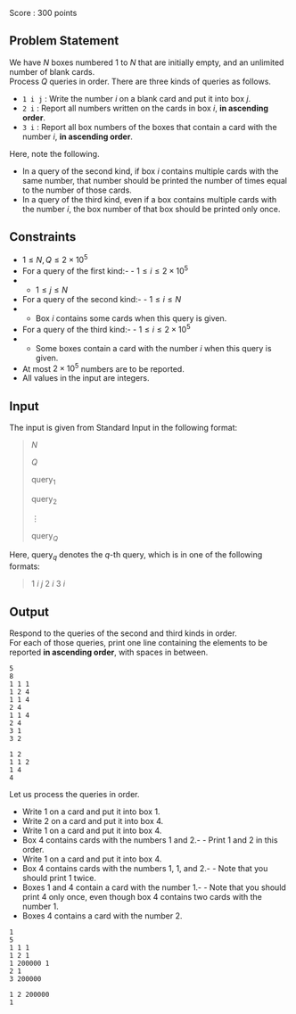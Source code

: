 Score : $300$ points

## Problem Statement

We have $N$ boxes numbered $1$ to $N$ that are initially empty, and an unlimited number of blank cards.<br>
Process $Q$ queries in order. There are three kinds of queries as follows.

- `1 i j` $\colon$ Write the number $i$ on a blank card and put it into box $j$.
- `2 i` $\colon$ Report all numbers written on the cards in box $i$, **in ascending order**.
- `3 i` $\colon$ Report all box numbers of the boxes that contain a card with the number $i$, **in ascending order**.

Here, note the following.

- In a query of the second kind, if box $i$ contains multiple cards with the same number, that number should be printed the number of times equal to the number of those cards.
- In a query of the third kind, even if a box contains multiple cards with the number $i$, the box number of that box should be printed only once.

## Constraints

- $1 \leq N, Q \leq 2 \times 10^5$
- For a query of the first kind:-   - $1 \leq i \leq 2 \times 10^5$
-   - $1 \leq j \leq N$
- For a query of the second kind:-   - $1 \leq i \leq N$
-   - Box $i$ contains some cards when this query is given.
- For a query of the third kind:-   - $1 \leq i \leq 2 \times 10^5$
-   - Some boxes contain a card with the number $i$ when this query is given.
- At most $2 \times 10^5$ numbers are to be reported.
- All values in the input are integers.

## Input

The input is given from Standard Input in the following format:

> $N$
> 
> $Q$
> 
> $\mathrm{query}_1$
> 
> $\mathrm{query}_2$
> 
> $\vdots$
> 
> $\mathrm{query}_Q$

Here, $\mathrm{query}_q$ denotes the $q$-th query, which is in one of the following formats:

> $1$ $i$ $j$
> $2$ $i$
> $3$ $i$

## Output

Respond to the queries of the second and third kinds in order.<br>
For each of those queries, print one line containing the elements to be reported **in ascending order**, with spaces in between.

```input1
5
8
1 1 1
1 2 4
1 1 4
2 4
1 1 4
2 4
3 1
3 2
```

```output1
1 2
1 1 2
1 4
4
```

Let us process the queries in order.

- Write $1$ on a card and put it into box $1$.
- Write $2$ on a card and put it into box $4$.
- Write $1$ on a card and put it into box $4$.
- Box $4$ contains cards with the numbers $1$ and $2$.-   - Print $1$ and $2$ in this order.
- Write $1$ on a card and put it into box $4$.
- Box $4$ contains cards with the numbers $1$, $1$, and $2$.-   - Note that you should print $1$ twice.
- Boxes $1$ and $4$ contain a card with the number $1$.-   - Note that you should print $4$ only once, even though box $4$ contains two cards with the number $1$.
- Boxes $4$ contains a card with the number $2$.

```input2
1
5
1 1 1
1 2 1
1 200000 1
2 1
3 200000
```

```output2
1 2 200000
1
```